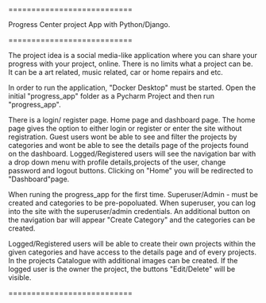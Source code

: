 ===========================

Progress Center project App with Python/Django.

===========================

The project idea is a social media-like application where you can share your progress with your project, online. There is no limits what a project can be. It can be a art related, music related, car or home repairs and etc.

In order to run the application, "Docker Desktop" must be started. Open the initial "progress_app" folder as a Pycharm Project and then run "progress_app".

There is a login/ register page. Home page and dashboard page. The home page gives the option to either login or register or enter the site without registration. Guest users wont be able to see and filter the projects by categories and wont be able to see the details page of the projects found on the dashboard. 
Logged/Registered users will see the navigation bar with a drop down menu with profile details,projects of the user, change password and logout buttons. Clicking on "Home" you will be redirected to "Dashboard"page.

When runing the progress_app for the first time. Superuser/Admin - must be created and categories to be pre-popoluated. When superuser, you can log into the site with the superuser/admin credentials. An additional button on the navigation bar will appear "Create Category" and the categories can be created. 

Logged/Registered users will be able to create their own projects within the given categories and have access to the details page and of every projects. In the projects Catalogue with additional images can be created. If the logged user is the owner the project, the buttons "Edit/Delete" will be visible.

===========================
